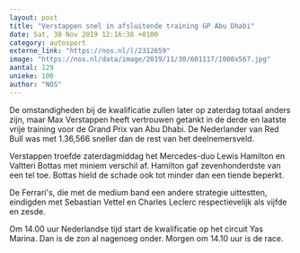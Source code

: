 ```yaml
---
layout: post
title: "Verstappen snel in afsluitende training GP Abu Dhabi"
date: Sat, 30 Nov 2019 12:16:38 +0100
category: autosport
externe_link: "https://nos.nl/l/2312659"
image: "https://nos.nl/data/image/2019/11/30/601117/1008x567.jpg"
aantal: 129
unieke: 100
author: "NOS"
---
```


<p>De omstandigheden bij de kwalificatie zullen later op zaterdag totaal anders zijn, maar Max Verstappen heeft vertrouwen getankt in de derde en laatste vrije training voor de Grand Prix van Abu Dhabi. De Nederlander van Red Bull was met 1.36,566 sneller dan de rest van het deelnemersveld.</p>
<p>Verstappen troefde zaterdagmiddag het Mercedes-duo Lewis Hamilton en Valtteri Bottas met miniem verschil af. Hamilton gaf zevenhonderdste van een tel toe. Bottas hield de schade ook tot minder dan een tiende beperkt.</p>
<p>De Ferrari's, die met de medium band een andere strategie uittestten, eindigden met Sebastian Vettel en Charles Leclerc respectievelijk als vijfde en zesde.</p>
<p>Om 14.00 uur Nederlandse tijd start de kwalificatie op het circuit Yas Marina. Dan is de zon al nagenoeg onder. Morgen om 14.10 uur is de race.</p>
